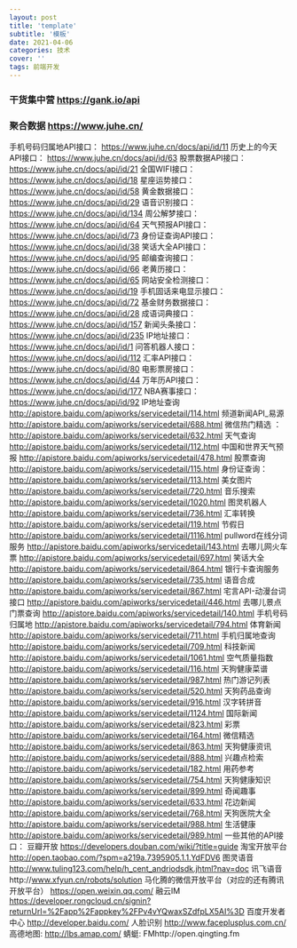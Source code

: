 ```yaml
---
layout: post
title: 'template'
subtitle: '模板'
date: 2021-04-06
categories: 技术
cover: ''
tags: 前端开发
---
```

### 干货集中营 https://gank.io/api
### 聚合数据 https://www.juhe.cn/
手机号码归属地API接口：
https://www.juhe.cn/docs/api/id/11
历史上的今天API接口：
https://www.juhe.cn/docs/api/id/63
股票数据API接口：
https://www.juhe.cn/docs/api/id/21
全国WIFI接口：
https://www.juhe.cn/docs/api/id/18
星座运势接口：
https://www.juhe.cn/docs/api/id/58
黄金数据接口：
https://www.juhe.cn/docs/api/id/29
语音识别接口：
https://www.juhe.cn/docs/api/id/134
周公解梦接口：
https://www.juhe.cn/docs/api/id/64
天气预报API接口：
https://www.juhe.cn/docs/api/id/73
身份证查询API接口：
https://www.juhe.cn/docs/api/id/38
笑话大全API接口：
https://www.juhe.cn/docs/api/id/95
邮编查询接口：
https://www.juhe.cn/docs/api/id/66
老黄历接口：
https://www.juhe.cn/docs/api/id/65
网站安全检测接口：
https://www.juhe.cn/docs/api/id/19
手机固话来电显示接口：
https://www.juhe.cn/docs/api/id/72
基金财务数据接口：
https://www.juhe.cn/docs/api/id/28
成语词典接口：
https://www.juhe.cn/docs/api/id/157
新闻头条接口：
https://www.juhe.cn/docs/api/id/235
IP地址接口：
https://www.juhe.cn/docs/api/id/1
问答机器人接口：
https://www.juhe.cn/docs/api/id/112
汇率API接口：
https://www.juhe.cn/docs/api/id/80
电影票房接口：
https://www.juhe.cn/docs/api/id/44
万年历API接口：
https://www.juhe.cn/docs/api/id/177
NBA赛事接口：
https://www.juhe.cn/docs/api/id/92
IP地址查询
http://apistore.baidu.com/apiworks/servicedetail/114.html
频道新闻API_易源
http://apistore.baidu.com/apiworks/servicedetail/688.html
微信热门精选 ：
http://apistore.baidu.com/apiworks/servicedetail/632.html
天气查询
http://apistore.baidu.com/apiworks/servicedetail/112.html
中国和世界天气预报
http://apistore.baidu.com/apiworks/servicedetail/478.html
股票查询
http://apistore.baidu.com/apiworks/servicedetail/115.html
身份证查询：
http://apistore.baidu.com/apiworks/servicedetail/113.html
美女图片
http://apistore.baidu.com/apiworks/servicedetail/720.html
音乐搜索
http://apistore.baidu.com/apiworks/servicedetail/1020.html
图灵机器人
http://apistore.baidu.com/apiworks/servicedetail/736.html
汇率转换
http://apistore.baidu.com/apiworks/servicedetail/119.html
节假日
http://apistore.baidu.com/apiworks/servicedetail/1116.html
pullword在线分词服务
http://apistore.baidu.com/apiworks/servicedetail/143.html
去哪儿网火车票
http://apistore.baidu.com/apiworks/servicedetail/697.html
笑话大全
http://apistore.baidu.com/apiworks/servicedetail/864.html
银行卡查询服务
http://apistore.baidu.com/apiworks/servicedetail/735.html
语音合成
http://apistore.baidu.com/apiworks/servicedetail/867.html
宅言API-动漫台词接口
http://apistore.baidu.com/apiworks/servicedetail/446.html
去哪儿景点门票查询
http://apistore.baidu.com/apiworks/servicedetail/140.html
手机号码归属地
http://apistore.baidu.com/apiworks/servicedetail/794.html
体育新闻
http://apistore.baidu.com/apiworks/servicedetail/711.html
手机归属地查询
http://apistore.baidu.com/apiworks/servicedetail/709.html
科技新闻
http://apistore.baidu.com/apiworks/servicedetail/1061.html
空气质量指数
http://apistore.baidu.com/apiworks/servicedetail/116.html
天狗健康菜谱
http://apistore.baidu.com/apiworks/servicedetail/987.html
热门游记列表
http://apistore.baidu.com/apiworks/servicedetail/520.html
天狗药品查询
http://apistore.baidu.com/apiworks/servicedetail/916.html
汉字转拼音
http://apistore.baidu.com/apiworks/servicedetail/1124.html
国际新闻
http://apistore.baidu.com/apiworks/servicedetail/823.html
彩票
http://apistore.baidu.com/apiworks/servicedetail/164.html
微信精选
http://apistore.baidu.com/apiworks/servicedetail/863.html
天狗健康资讯
http://apistore.baidu.com/apiworks/servicedetail/888.html
兴趣点检索
http://apistore.baidu.com/apiworks/servicedetail/182.html
用药参考
http://apistore.baidu.com/apiworks/servicedetail/754.html
天狗健康知识
http://apistore.baidu.com/apiworks/servicedetail/899.html
奇闻趣事
http://apistore.baidu.com/apiworks/servicedetail/633.html
花边新闻
http://apistore.baidu.com/apiworks/servicedetail/768.html
天狗医院大全
http://apistore.baidu.com/apiworks/servicedetail/988.html
生活健康
http://apistore.baidu.com/apiworks/servicedetail/989.html
一些其他的API接口：
豆瓣开放
https://developers.douban.com/wiki/?title=guide
淘宝开放平台
http://open.taobao.com/?spm=a219a.7395905.1.1.YdFDV6
图灵语音
http://www.tuling123.com/help/h_cent_andriodsdk.jhtml?nav=doc
讯飞语音http://www.xfyun.cn/robots/solution
马化腾的微信开放平台（对应的还有腾讯开放平台）
https://open.weixin.qq.com/
融云IM
https://developer.rongcloud.cn/signin?returnUrl=%2Fapp%2Fappkey%2FPv4vYQwaxSZdfpLX5AI%3D
百度开发者中心
http://developer.baidu.com/
人脸识别
http://www.faceplusplus.com.cn/
高德地图:
http://lbs.amap.com/
蜻蜓:
FMhttp://open.qingting.fm